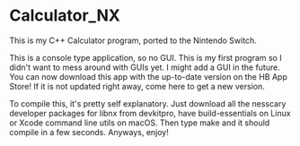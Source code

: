 # Calculator_NX

This is my C++ Calculator program, ported to the Nintendo Switch.

This is a console type application, so no GUI. This is my first program so I didn't want to mess around with GUIs yet. I might add a GUI in the future.
You can now download this app with the up-to-date version on the HB App Store! If it is not updated right away, come here to get a new version.

To compile this, it's pretty self explanatory. Just download all the nesscary developer packages for libnx from devkitpro, have build-essentials on Linux or Xcode command line utils on macOS. Then type make and it should compile in a few seconds. Anyways, enjoy!
